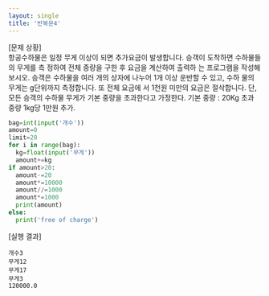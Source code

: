 ```yaml
---
layout: single
title: '반복문4'
---
```


[문제 상황]  
항공수하물은 일정 무게 이상이 되면 추가요금이
발생합니다. 승객이 도착하면 수하물들의 무게를 측
정하여 전체 중량을 구한 후 요금을 계산하여 출력하
는 프로그램을 작성해 보시오. 승객은 수하물을 여러
개의 상자에 나누어 1개 이상 운반할 수 있고, 수하
물의 무게는 g단위까지 측정합니다. 또 전체 요금에
서 1천원 미만의 요금은 절삭합니다.
단, 모든 승객의 수하물 무게가 기본 중량을 초과한다고 가정한다. 기본 중량 : 20Kg
초과 중량 1kg당 1만원 추가.

~~~python
bag=int(input('개수'))
amount=0
limit=20
for i in range(bag):
  kg=float(input('무게'))
  amount+=kg
if amount>20:
  amount-=20
  amount*=10000
  amount//=1000
  amount*=1000
  print(amount)
else: 
  print('free of charge')
~~~

[실행 결과]  
~~~
개수3
무게12
무게17
무게3
120000.0
~~~
